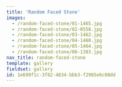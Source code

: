 ```yaml
---
title: 'Random Faced Stone'
images:
  - /random-faced-stone/01-1465.jpg
  - /random-faced-stone/02-0558.jpg
  - /random-faced-stone/03-1462.jpg
  - /random-faced-stone/04-1460.jpg
  - /random-faced-stone/05-1464.jpg
  - /random-faced-stone/06-1383.jpg
nav_title: random-faced-stone
template: gallery
fieldset: gallery
id: 1e699f1c-3f82-4834-bbb3-f2965e6c08dd
---
```

